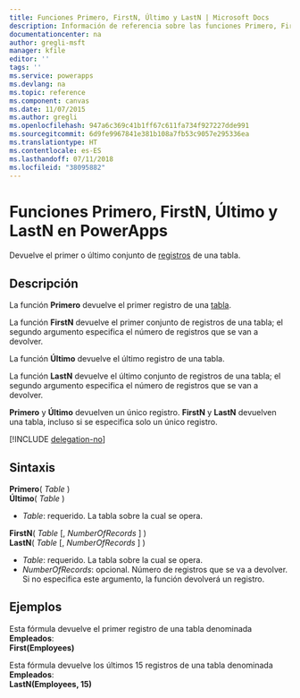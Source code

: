 ```yaml
---
title: Funciones Primero, FirstN, Último y LastN | Microsoft Docs
description: Información de referencia sobre las funciones Primero, FirstN, Último y LastN de PowerApps, incluidos ejemplos y sintaxis
documentationcenter: na
author: gregli-msft
manager: kfile
editor: ''
tags: ''
ms.service: powerapps
ms.devlang: na
ms.topic: reference
ms.component: canvas
ms.date: 11/07/2015
ms.author: gregli
ms.openlocfilehash: 947a6c369c41b1ff67c611fa734f927227dde991
ms.sourcegitcommit: 6d9fe9967841e381b108a7fb53c9057e295336ea
ms.translationtype: HT
ms.contentlocale: es-ES
ms.lasthandoff: 07/11/2018
ms.locfileid: "38095882"
---
```

# <a name="first-firstn-last-and-lastn-functions-in-powerapps"></a>Funciones Primero, FirstN, Último y LastN en PowerApps
Devuelve el primer o último conjunto de [registros](../working-with-tables.md#records) de una tabla.

## <a name="description"></a>Descripción
La función **Primero** devuelve el primer registro de una [tabla](../working-with-tables.md).

La función **FirstN** devuelve el primer conjunto de registros de una tabla; el segundo argumento especifica el número de registros que se van a devolver.

La función **Último** devuelve el último registro de una tabla.

La función **LastN** devuelve el último conjunto de registros de una tabla; el segundo argumento especifica el número de registros que se van a devolver.

**Primero** y **Último** devuelven un único registro.  **FirstN** y **LastN** devuelven una tabla, incluso si se especifica solo un único registro.

[!INCLUDE [delegation-no](../../../includes/delegation-no.md)]

## <a name="syntax"></a>Sintaxis
**Primero**( *Table* )<br>**Último**( *Table* )

* *Table*: requerido. La tabla sobre la cual se opera.

**FirstN**( *Table* [, *NumberOfRecords* ] )<br>**LastN**( *Table* [, *NumberOfRecords* ] )

* *Table*: requerido. La tabla sobre la cual se opera.
* *NumberOfRecords*: opcional.  Número de registros que se va a devolver. Si no especifica este argumento, la función devolverá un registro.

## <a name="examples"></a>Ejemplos
Esta fórmula devuelve el primer registro de una tabla denominada **Empleados**:<br>
**First(Employees)**

Esta fórmula devuelve los últimos 15 registros de una tabla denominada **Empleados**:<br>
**LastN(Employees, 15)**

